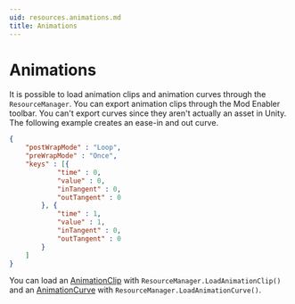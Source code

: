 ```yaml
---
uid: resources.animations.md
title: Animations
---
```


# Animations

It is possible to load animation clips and animation curves through the `ResourceManager`. You can export animation clips through the Mod Enabler toolbar. You can't export curves since they aren't actually an asset in Unity. The following example creates an ease-in and out curve.

``` json
{
	"postWrapMode" : "Loop",
	"preWrapMode" : "Once",
	"keys" : [{
			"time" : 0,
			"value" : 0,
			"inTangent" : 0,
			"outTangent" : 0
		}, {
			"time" : 1,
			"value" : 1,
			"inTangent" : 0,
			"outTangent" : 0
		}
	]
}
```

You can load an [AnimationClip] with `ResourceManager.LoadAnimationClip()` and an [AnimationCurve] with `ResourceManager.LoadAnimationCurve()`.

  [AnimationClip]: https://docs.unity3d.com/ScriptReference/AnimationClip.html
  [AnimationCurve]: https://docs.unity3d.com/ScriptReference/AnimationCurve.html